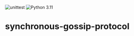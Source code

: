 ![unittest](https://github.com/dineshpinto/synchronous-gossip-protocol/actions/workflows/unittest.yml/badge.svg)
![Python 3.11](https://img.shields.io/badge/python-3.11-blue.svg)

# synchronous-gossip-protocol